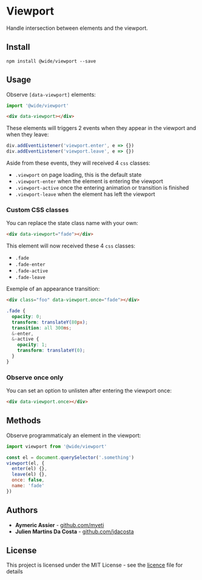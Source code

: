 # Viewport

Handle intersection between elements and the viewport.


## Install

```
npm install @wide/viewport --save
```


## Usage

Observe `[data-viewport]` elements:
```js
import '@wide/viewport'
```
```html
<div data-viewport></div>
```

These elements will triggers 2 events when they appear in the viewport and when they leave:
```js
div.addEventListener('viewport.enter', e => {})
div.addEventListener('viewport.leave', e => {})
```

Aside from these events, they will received 4 `css` classes:
- `.viewport` on page loading, this is the default state
- `.viewport-enter` when the element is entering the viewport
- `.viewport-active` once the entering animation or transition is finished
- `.viewport-leave` when the element has left the viewport

### Custom CSS classes

You can replace the state class name with your own:
```html
<div data-viewport="fade"></div>
```

This element will now received these 4 `css` classes:
- `.fade`
- `.fade-enter`
- `.fade-active`
- `.fade-leave`

Exemple of an appearance transition:
```html
<div class="foo" data-viewport.once="fade"></div>
```
```scss
.fade {
  opacity: 0;
  transform: translateY(80px);
  transition: all 300ms;
  &-enter,
  &-active {
    opacity: 1;
    transform: translateY(0);
  }
}
```

### Observe once only

You can set an option to unlisten after entering the viewport once:
```html
<div data-viewport.once></div>
```


## Methods

Observe programmaticaly an element in the viewport:
```js
import viewport from '@wide/viewport'

const el = document.querySelector('.something')
viewport(el, {
  enter(el) {},
  leave(el) {},
  once: false,
  name: 'fade'
})
```


## Authors

- **Aymeric Assier** - [github.com/myeti](https://github.com/myeti)
- **Julien Martins Da Costa** - [github.com/jdacosta](https://github.com/jdacosta)


## License

This project is licensed under the MIT License - see the [licence](licence) file for details